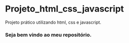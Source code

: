 # Projeto_html_css_javascript
Projeto prático utilizando html, css e javascript.

###  Seja bem vindo ao meu repositório.
